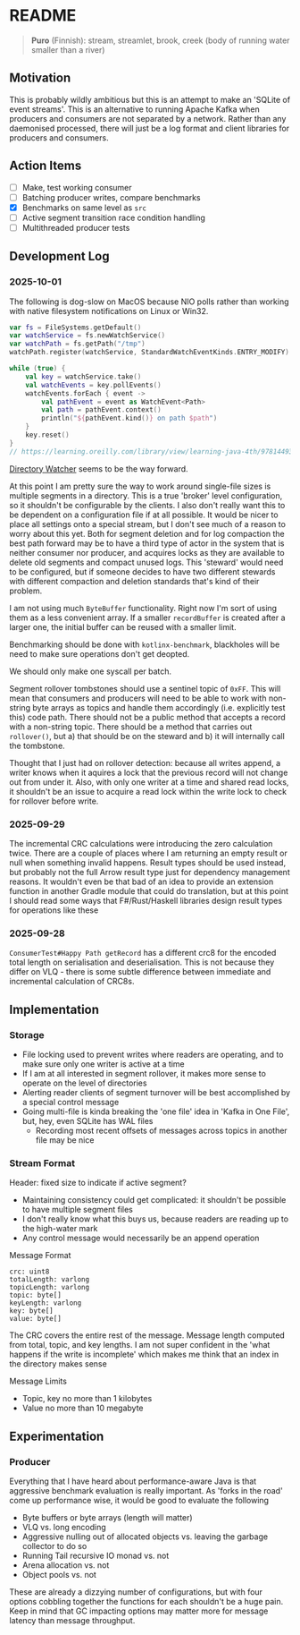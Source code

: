 # README

> **Puro** (Finnish): stream, streamlet, brook, creek (body of running water smaller than a river)

## Motivation
This is probably wildly ambitious but this is an attempt to make an 'SQLite of event streams'. This is an alternative to 
running Apache Kafka when producers and consumers are not separated by a network.  Rather than any daemonised processed, 
there will just be a log format and client libraries for producers and consumers.

## Action Items
- [ ] Make, test working consumer
- [ ] Batching producer writes, compare benchmarks
- [x] Benchmarks on same level as `src`
- [ ] Active segment transition race condition handling
- [ ] Multithreaded producer tests

## Development Log

### 2025-10-01
The following is dog-slow on MacOS because NIO polls rather than working with native filesystem notifications on Linux
or Win32.
```kotlin
var fs = FileSystems.getDefault()
var watchService = fs.newWatchService()
var watchPath = fs.getPath("/tmp")
watchPath.register(watchService, StandardWatchEventKinds.ENTRY_MODIFY)

while (true) {
    val key = watchService.take()
    val watchEvents = key.pollEvents()
    watchEvents.forEach { event ->
        val pathEvent = event as WatchEvent<Path>
        val path = pathEvent.context()
        println("${pathEvent.kind()} on path $path")
    }
    key.reset()
}
// https://learning.oreilly.com/library/view/learning-java-4th/9781449372477/ch12s03.html#id2038584
```
[Directory Watcher](https://github.com/gmethvin/directory-watcher/tree/main) seems to be the way forward.

At this point I am pretty sure the way to work around single-file sizes is multiple segments in a directory. This is a 
true 'broker' level configuration, so it shouldn't be configurable by the clients. I also don't really want this to be
dependent on a configuration file if at all possible. It would be nicer to place all settings onto a special stream, but
I don't see much of a reason to worry about this yet. Both for segment deletion and for log compaction the best path 
forward may be to have a third type of actor in the system that is neither consumer nor producer, and acquires locks as
they are available to delete old segments and compact unused logs. This 'steward' would need to be configured, but if
someone decides to have two different stewards with different compaction and deletion standards that's kind of their
problem.

I am not using much `ByteBuffer` functionality. Right now I'm sort of using them as a less convenient array. If a 
smaller `recordBuffer` is created after a larger one, the initial buffer can be reused with a smaller limit.

Benchmarking should be done with `kotlinx-benchmark`, blackholes will be need to make sure operations don't get deopted.

We should only make one syscall per batch.

Segment rollover tombstones should use a sentinel topic of `0xFF`. This will mean that consumers and producers will need
to be able to work with non-string byte arrays as topics and handle them accordingly (i.e. explicitly test this) code 
path. There should not be a public method that accepts a record with a non-string topic. There should be a method that
carries out `rollover()`, but a) that should be on the steward and b) it will internally call the tombstone.

Thought that I just had on rollover detection: because all writes append, a writer knows when it aquires a lock that the
previous record will not change out from under it. Also, with only one writer at a time and shared read locks, it shouldn't 
be an issue to acquire a read lock within the write lock to check for rollover before write.

### 2025-09-29
The incremental CRC calculations were introducing the zero calculation twice.
There are a couple of places where I am returning an empty result or null when something invalid happens.
Result types should be used instead, but probably not the full Arrow result type just for dependency management reasons.
It wouldn't even be that bad of an idea to provide an extension function in another Gradle module that could do translation,
but at this point I should read some ways that F#/Rust/Haskell libraries design result types for operations like these

### 2025-09-28
`ConsumerTest#Happy Path getRecord` has a different crc8 for the encoded total length on serialisation and deserialisation.
This is not because they differ on VLQ - there is some subtle difference between immediate and incremental calculation of CRC8s.

## Implementation

### Storage
- File locking used to prevent writes where readers are operating, and to make sure only one writer is active at a time
- If I am at all interested in segment rollover, it makes more sense to operate on the level of directories
- Alerting reader clients of segment turnover will be best accomplished by a special control message
- Going multi-file is kinda breaking the 'one file' idea in 'Kafka in One File', but, hey, even SQLite has WAL files
  - Recording most recent offsets of messages across topics in another file may be nice

### Stream Format
Header: fixed size to indicate if active segment?
- Maintaining consistency could get complicated: it shouldn't be possible to have multiple segment files
- I don't really know what this buys us, because readers are reading up to the high-water mark
- Any control message would necessarily be an append operation

Message Format
```text
crc: uint8
totalLength: varlong
topicLength: varlong
topic: byte[]
keyLength: varlong
key: byte[]
value: byte[]
```

The CRC covers the entire rest of the message. Message length computed from total, topic, and key lengths.
I am not super confident in the 'what happens if the write is incomplete' which makes me think that an index in the directory makes sense

Message Limits
- Topic, key no more than 1 kilobytes
- Value no more than 10 megabyte

## Experimentation

### Producer
Everything that I have heard about performance-aware Java is that aggressive benchmark evaluation is really important.
As 'forks in the road' come up performance wise, it would be good to evaluate the following
- Byte buffers or byte arrays (length will matter)
- VLQ vs. long encoding
- Aggressive nulling out of allocated objects vs. leaving the garbage collector to do so
- Running Tail recursive IO monad vs. not
- Arena allocation vs. not
- Object pools vs. not

These are already a dizzying number of configurations, but with four options cobbling together the functions for each shouldn't be a huge pain.
Keep in mind that GC impacting options may matter more for message latency than message throughput.
